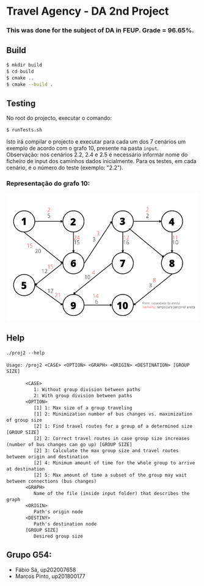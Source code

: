 # Travel Agency - DA 2nd Project

### This was done for the subject of DA in FEUP. Grade = 96.65%.

## Build

```bash
$ mkdir build
$ cd build
$ cmake ..
$ cmake --build .
```

## Testing 

No root do projecto, executar o comando:

```bash
$ runTests.sh
```

Isto irá compilar o projecto e executar para cada um dos 7 cenários um exemplo de acordo com o grafo 10, presente na pasta `input`. <br>
Observação: nos cenários 2.2, 2.4 e 2.5 é necessário informar nome do ficheiro de input dos caminhos dados inicialmente. Para os testes, em cada cenário, é o número do teste (exemplo: "2.2").

### Representação do grafo 10:

![Grafo 10](documentacao/img/unknown-2.png)

## Help

```
./proj2 --help

Usage: /proj2 <CASE> <OPTION> <GRAPH> <ORIGIN> <DESTINATION> [GROUP SIZE]

       <CASE>
          1: Without group division between paths
          2: With group division between paths
       <OPTION>
          [1] 1: Max size of a group traveling
          [1] 2: Minimization number of bus changes vs. maximization of group size
          [2] 1: Find travel routes for a group of a determined size [GROUP SIZE]
          [2] 2: Correct travel routes in case group size increases (number of bus changes can go up) [GROUP SIZE]
          [2] 3: Calculate the max group size and travel routes between origin and destination
          [2] 4: Minimum amount of time for the whole group to arrive at destination
          [2] 5: Max amount of time a subset of the group may wait between connections (bus changes)
       <GRAPH>
          Name of the file (inside input folder) that describes the graph
       <ORIGIN>
          Path's origin node
       <DESTINY>
          Path's destination node
       [GROUP SIZE]
          Desired group size
```

## Grupo G54:

- Fábio Sá, up202007658
- Marcos Pinto, up201800177
